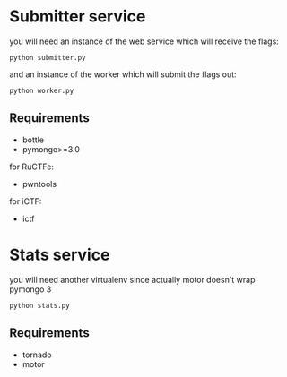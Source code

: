 # Submitter service

you will need an instance of the web service which will receive the flags:
```
python submitter.py
```
and an instance of the worker which will submit the flags out:
```
python worker.py
```

## Requirements

+  bottle
+  pymongo>=3.0

for RuCTFe:

+  pwntools

for iCTF:

+  ictf



# Stats service

you will need another virtualenv since actually motor doesn't wrap pymongo 3

```
python stats.py
```

## Requirements

+  tornado
+  motor
